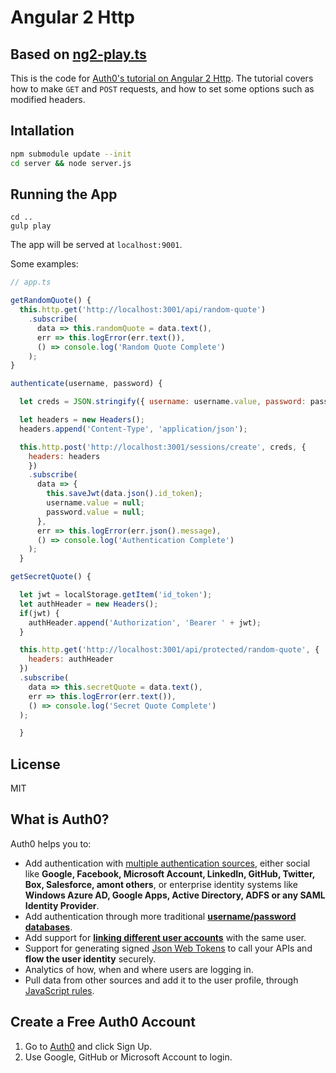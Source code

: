# Angular 2 Http
## Based on [ng2-play.ts](https://github.com/pkozlowski-opensource/ng2-play)

This is the code for [Auth0's tutorial on Angular 2 Http](). The tutorial covers how to make `GET` and `POST` requests, and how to set some options such as modified headers.

## Intallation

```bash
npm submodule update --init
cd server && node server.js
```

## Running the App
```
cd ..
gulp play
```

The app will be served at `localhost:9001`.

Some examples:

```js
// app.ts

getRandomQuote() {
  this.http.get('http://localhost:3001/api/random-quote')
    .subscribe(
      data => this.randomQuote = data.text(),
      err => this.logError(err.text()),
      () => console.log('Random Quote Complete')
    );
}

authenticate(username, password) {

  let creds = JSON.stringify({ username: username.value, password: password.value });

  let headers = new Headers();
  headers.append('Content-Type', 'application/json');

  this.http.post('http://localhost:3001/sessions/create', creds, {
    headers: headers
    })
    .subscribe(
      data => {
        this.saveJwt(data.json().id_token);
        username.value = null;
        password.value = null;
      },
      err => this.logError(err.json().message),
      () => console.log('Authentication Complete')
    );
  }

getSecretQuote() {

  let jwt = localStorage.getItem('id_token');
  let authHeader = new Headers();
  if(jwt) {
    authHeader.append('Authorization', 'Bearer ' + jwt);      
  }

  this.http.get('http://localhost:3001/api/protected/random-quote', {
    headers: authHeader
  })
  .subscribe(
    data => this.secretQuote = data.text(),
    err => this.logError(err.text()),
    () => console.log('Secret Quote Complete')
  );

  }
```

## License
MIT

## What is Auth0?

Auth0 helps you to:

* Add authentication with [multiple authentication sources](https://docs.auth0.com/identityproviders), either social like **Google, Facebook, Microsoft Account, LinkedIn, GitHub, Twitter, Box, Salesforce, amont others**, or enterprise identity systems like **Windows Azure AD, Google Apps, Active Directory, ADFS or any SAML Identity Provider**.
* Add authentication through more traditional **[username/password databases](https://docs.auth0.com/mysql-connection-tutorial)**.
* Add support for **[linking different user accounts](https://docs.auth0.com/link-accounts)** with the same user.
* Support for generating signed [Json Web Tokens](https://docs.auth0.com/jwt) to call your APIs and **flow the user identity** securely.
* Analytics of how, when and where users are logging in.
* Pull data from other sources and add it to the user profile, through [JavaScript rules](https://docs.auth0.com/rules).

## Create a Free Auth0 Account

1. Go to [Auth0](https://auth0.com) and click Sign Up.
2. Use Google, GitHub or Microsoft Account to login.